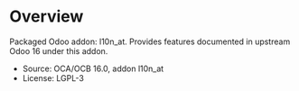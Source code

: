 # Overview

Packaged Odoo addon: l10n_at. Provides features documented in upstream Odoo 16 under this addon.

- Source: OCA/OCB 16.0, addon l10n_at
- License: LGPL-3
